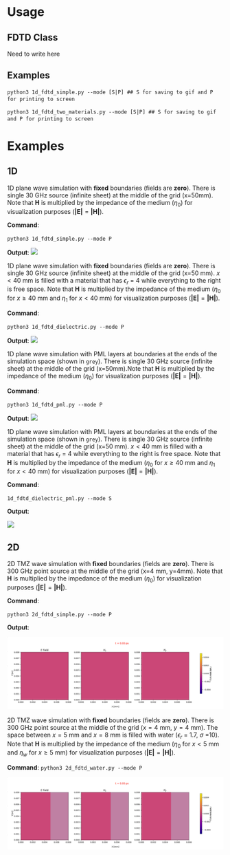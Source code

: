 # Usage
## FDTD Class

Need to write here

## Examples
```
python3 1d_fdtd_simple.py --mode [S|P] ## S for saving to gif and P for printing to screen
```
```
python3 1d_fdtd_two_materials.py --mode [S|P] ## S for saving to gif and P for printing to screen
```
# Examples

## 1D

1D plane wave simulation with **fixed** boundaries (fields are **zero**). There is single 30 GHz source (infinite sheet) at the  middle of the grid (x=50mm). Note that $\mathbf{H}$ is multiplied by the impedance of the medium ($\eta_0$) for visualization purposes ($\mathbf{|E|} = \mathbf{|H|}$).

**Command**:

`python3 1d_fdtd_simple.py --mode P`

**Output**:
![](sims/1D_fdtf_simple.gif)



1D plane wave simulation with **fixed** boundaries (fields are **zero**). There is single 30 GHz source (infinite sheet) at the  middle of the grid (x=50 mm). $x \lt 40$ mm is filled with a material that has $\epsilon_r$ = 4 while everything to the right is free space. Note that $\mathbf{H}$ is multiplied by the impedance of the medium ($\eta_0$ for $x \geq 40$  mm and $\eta_1$ for $x \lt 40$ mm) for visualization purposes ($\mathbf{|E|} = \mathbf{|H|}$).

**Command**:

`python3 1d_fdtd_dielectric.py --mode P`

**Output**:
![](sims/1d_fdtd_dielectric.gif)

1D plane wave simulation with PML layers at boundaries at the ends of the simulation space (shown in `grey`). There is single 30 GHz source (infinite sheet) at the  middle of the grid (x=50mm).Note that $\mathbf{H}$ is multiplied by the impedance of the medium ($\eta_0$) for visualization purposes ($\mathbf{|E|} = \mathbf{|H|}$).

**Command**:

`python3 1d_fdtd_pml.py --mode P`

**Output**:
![](sims/1d_fdtd_pml.gif)

1D plane wave simulation with PML layers at boundaries at the ends of the simulation space (shown in `grey`). There is single 30 GHz source (infinite sheet) at the  middle of the grid (x=50 mm). $x \lt 40$ mm is filled with a material that has $\epsilon_r$ = 4 while everything to the right is free space. Note that $\mathbf{H}$ is multiplied by the impedance of the medium ($\eta_0$ for $x \geq 40$  mm and $\eta_1$ for $x \lt 40$ mm) for visualization purposes ($\mathbf{|E|} = \mathbf{|H|}$).

**Command**:

`1d_fdtd_dielectric_pml.py --mode S`

**Output**:

![](sims/1d_fdtd_dielectric_pml.gif)

## 2D
2D TMZ wave simulation with **fixed** boundaries (fields are **zero**). There is 300 GHz point source at the  middle of the grid (x=4 mm, y=4mm). Note that $\mathbf{H}$ is multiplied by the impedance of the medium ($\eta_0$) for visualization purposes ($\mathbf{|E|} = \mathbf{|H|}$).

**Command**:

`python3 2d_fdtd_simple.py --mode P`

**Output**:

![](sims/2d_fdtd_simple.gif)

2D TMZ wave simulation with **fixed** boundaries (fields are **zero**). There is 300 GHz point source at the  middle of the grid ($x=4$ mm, $y=4$ mm). The space between $x=5$ mm and $x=8$ mm is filled with water ($\epsilon_r$ = 1.7, $\sigma$ =10). Note that $\mathbf{H}$ is multiplied by the impedance of the medium ($\eta_0$ for $x \lt 5$  mm and $\eta_w$ for $x \geq 5$ mm) for visualization purposes ($\mathbf{|E|} = \mathbf{|H|}$).

**Command**:
`python3 2d_fdtd_water.py --mode P`

![](sims/2d_fdtd_water.gif)
